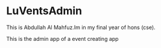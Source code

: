 # LuVentsAdmin
This is Abdullah Al Mahfuz.Im in my final year of hons (cse).

This is the admin app of a event creating app

